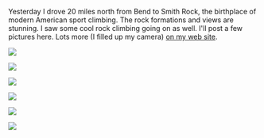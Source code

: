 Yesterday I drove 20 miles north from Bend to Smith Rock, the birthplace of modern American sport climbing. The rock formations and views are stunning. I saw some cool rock climbing going on as well. I'll post a few pictures here. Lots more (I filled up my camera) [on my web site](/app/photos?gallery=bend_2008_part_2).

![](/photos/bend_2008_part_2/011_smith_rock_pl.jpg)

![](/photos/bend_2008_part_2/012_smith_rock.jpg)

![](/photos/bend_2008_part_2/030_smith_rock_monkey_face_back.jpg)

![](/photos/bend_2008_part_2/041_smith_rock_monkey_face_climber.jpg)

![](/photos/bend_2008_part_2/058_smith_rock_trunk.jpg)

![](/photos/bend_2008_part_2/078_smith_rock_climbers.jpg)